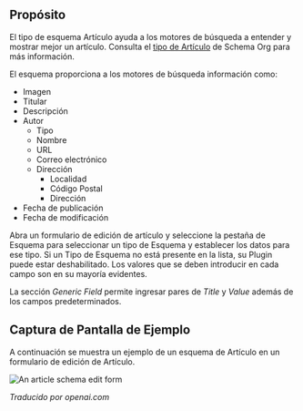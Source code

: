 <!-- Filename: Localhost / Display title: Schema.org - Artículo -->

## Propósito

El tipo de esquema Artículo ayuda a los motores de búsqueda a entender y mostrar mejor un artículo. Consulta el [tipo de Artículo](https://schema.org/Article) de Schema Org para más información.

El esquema proporciona a los motores de búsqueda información como:

- Imagen
- Titular
- Descripción
- Autor
    - Tipo
    - Nombre
    - URL
    - Correo electrónico
    - Dirección
        - Localidad
        - Código Postal
        - Dirección
- Fecha de publicación
- Fecha de modificación

Abra un formulario de edición de artículo y seleccione la pestaña de Esquema para seleccionar un tipo de Esquema y establecer los datos para ese tipo. Si un Tipo de Esquema no está presente en la lista, su Plugin puede estar deshabilitado. Los valores que se deben introducir en cada campo son en su mayoría evidentes.

La sección *Generic Field* permite ingresar pares de *Title* y *Value* además de los campos predeterminados.

## Captura de Pantalla de Ejemplo

A continuación se muestra un ejemplo de un esquema de Artículo en un formulario de edición de Artículo.

![An article schema edit form](../../../en/images/schemas/edit-schema-article.png)

*Traducido por openai.com*

